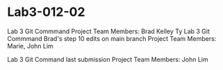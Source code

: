 # Lab3-012-02
Lab 3 Git Commmand
Project Team Members:
Brad Kelley
Ty
Lab 3 Git Commmand Brad's step 10 edits on main branch
Project Team Members: Marie, John Lim

Lab 3 Git Command last submission 
Project Team Members: John Lim